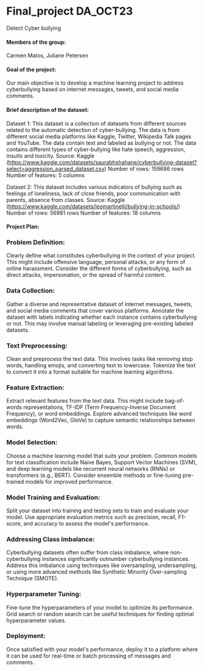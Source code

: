 # Final_project DA_OCT23
Detect Cyber bullying

#### Members of the group:
Carmen Matos, 
Juliane Petersen

#### Goal of the project:

Our main objective is to develop a machine learning project to address cyberbullying based on 
internet messages, tweets, and social media comments. 

#### Brief description of the dataset:

Dataset 1: 
This dataset is a collection of datasets from different sources related to the automatic detection of cyber-bullying.
The data is from different social media platforms like Kaggle, Twitter, Wikipedia Talk pages and YouTube. The data 
contain text and labeled as bullying or not. The data contains different types of cyber-bullying like hate speech, 
aggression, insults and toxicity.
Source: Kaggle (https://www.kaggle.com/datasets/saurabhshahane/cyberbullying-dataset?select=aggression_parsed_dataset.csv)
Number of rows: 159686 rows
Number of features: 5 columns

Dataset 2: 
This dataset includes various indicators of bullying such as feelings of loneliness, 
lack of close friends, poor communication with parents, absence from classes. 
Source: Kaggle (https://www.kaggle.com/datasets/leomartinelli/bullying-in-schools/)
Number of rows: 56981 rows
Number of features: 18 columns



#### Project Plan:

### Problem Definition:
Clearly define what constitutes cyberbullying in the context of your project. This might include offensive language, 
personal attacks, or any form of online harassment. Consider the different forms of cyberbullying, such as direct 
attacks, impersonation, or the spread of harmful content.

### Data Collection:
Gather a diverse and representative dataset of internet messages, tweets, and social media comments that cover various platforms.
Annotate the dataset with labels indicating whether each instance contains cyberbullying or not. This may involve manual 
labeling or leveraging pre-existing labeled datasets.

### Text Preprocessing:
Clean and preprocess the text data. This involves tasks like removing stop words, handling emojis, and converting text to lowercase.
Tokenize the text to convert it into a format suitable for machine learning algorithms.

### Feature Extraction:
Extract relevant features from the text data. This might include bag-of-words representations, 
TF-IDF (Term Frequency-Inverse Document Frequency), or word embeddings.
Explore advanced techniques like word embeddings (Word2Vec, GloVe) to capture semantic relationships between words.

### Model Selection:
Choose a machine learning model that suits your problem. Common models for text classification include Naive Bayes, 
Support Vector Machines (SVM), and deep learning models like recurrent neural networks (RNNs) or transformers (e.g., BERT).
Consider ensemble methods or fine-tuning pre-trained models for improved performance.

### Model Training and Evaluation:
Split your dataset into training and testing sets to train and evaluate your model.
Use appropriate evaluation metrics such as precision, recall, F1-score, and accuracy to assess the model's performance.

### Addressing Class Imbalance:
Cyberbullying datasets often suffer from class imbalance, where non-cyberbullying instances significantly outnumber 
cyberbullying instances. Address this imbalance using techniques like oversampling, undersampling, or using more advanced 
methods like Synthetic Minority Over-sampling Technique (SMOTE).

### Hyperparameter Tuning:
Fine-tune the hyperparameters of your model to optimize its performance. Grid search or random search can be useful 
techniques for finding optimal hyperparameter values.

### Deployment:
Once satisfied with your model's performance, deploy it to a platform where it can be used for real-time or batch 
processing of messages and comments.

